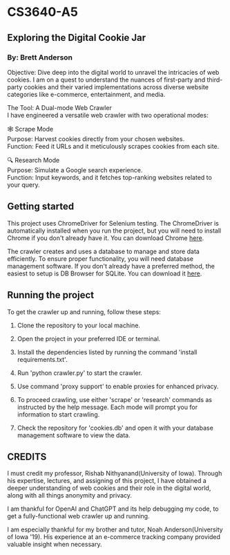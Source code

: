 # CS3640-A5
## Exploring the Digital Cookie Jar
### By: Brett Anderson

Objective: Dive deep into the digital world to unravel the intricacies of web cookies. I am on a quest to understand the nuances of first-party and third-party cookies and their varied implementations across diverse website categories like e-commerce, entertainment, and media.

The Tool: A Dual-mode Web Crawler <br>
I have engineered a versatile web crawler with two operational modes:

🕸️ Scrape Mode <br>
Purpose: Harvest cookies directly from your chosen websites. <br>
Function: Feed it URLs and it meticulously scrapes cookies from each site.

🔍 Research Mode <br>
Purpose: Simulate a Google search experience. <br>
Function: Input keywords, and it fetches top-ranking websites related to your query.


## Getting started

This project uses ChromeDriver for Selenium testing. The ChromeDriver is automatically installed when you run the project, but you will need to install Chrome if you don't already have it. You can download Chrome [here](https://www.google.com/chrome/).

The crawler creates and uses a database to manage and store data efficiently. To ensure proper functionality, you will need database management software. If you don't already have a preferred method, the easiest to setup is DB Browser for SQLite. You can download it [here](https://sqlitebrowser.org/).


## Running the project

To get the crawler up and running, follow these steps:

1. Clone the repository to your local machine.

2. Open the project in your preferred IDE or terminal.

3. Install the dependencies listed by running the command 'install requirements.txt'.

4. Run 'python crawler.py' to start the crawler.

5. Use command 'proxy support' to enable proxies for enhanced privacy.

6. To proceed crawling, use either 'scrape' or 'research' commands as instructed by the help message. Each mode will prompt you for information to start crawling.

7. Check the repository for 'cookies.db' and open it with your database management software to view the data.


## CREDITS

I must credit my professor, Rishab Nithyanand(University of Iowa). Through his expertise, lectures, and assigning of this project, I have obtained a deeper understanding of web cookies and their role in the digital world, along with all things anonymity and privacy.

I am thankful for OpenAI and ChatGPT and its help debugging my code, to get a fully-functional web crawler up and running.

I am especially thankful for my brother and tutor, Noah Anderson(University of Iowa '19). His experience at an e-commerce tracking company provided valuable insight when necessary.

